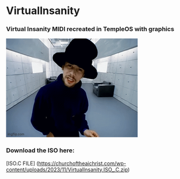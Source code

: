 # VirtualInsanity

### Virtual Insanity MIDI recreated in TempleOS with graphics

![jamiroquai](/Video/3/2.bmp)

### Download the ISO here:

[ISO.C FILE] (https://churchoftheaichrist.com/wp-content/uploads/2023/11/VirtualInsanity.ISO_.C.zip)
